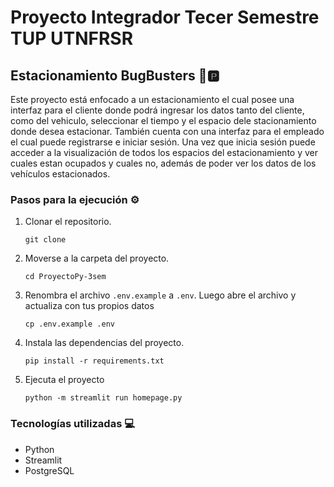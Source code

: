 # Proyecto Integrador Tecer Semestre TUP UTNFRSR
## Estacionamiento BugBusters 🚗🅿️
Este proyecto está enfocado a un estacionamiento el cual posee una interfaz para el cliente donde podrá ingresar los datos tanto del cliente, como del vehiculo, seleccionar el tiempo y el espacio dele stacionamiento donde desea estacionar. También cuenta con una interfaz para el empleado el cual puede registrarse e iniciar sesión. Una vez que inicia sesión puede acceder a la visualización de todos los espacios del estacionamiento y ver cuales estan ocupados y cuales no, además de poder ver los datos de los vehículos estacionados.
### Pasos para la ejecución ⚙️
1. Clonar el repositorio.

   ```git clone```
2. Moverse a la carpeta del proyecto.
   
    ```cd ProyectoPy-3sem```
  
3. Renombra el archivo `.env.example` a `.env`. Luego abre el archivo y actualiza con tus propios datos

   ```cp .env.example .env```
   
4. Instala las dependencias del proyecto.
   
   ```pip install -r requirements.txt```

5. Ejecuta el proyecto

   ```python -m streamlit run homepage.py```
### Tecnologías utilizadas 💻
- Python
- Streamlit
- PostgreSQL
